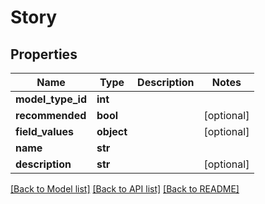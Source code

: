 # Story

## Properties
Name | Type | Description | Notes
------------ | ------------- | ------------- | -------------
**model_type_id** | **int** |  | 
**recommended** | **bool** |  | [optional] 
**field_values** | **object** |  | [optional] 
**name** | **str** |  | 
**description** | **str** |  | [optional] 

[[Back to Model list]](../README.md#documentation-for-models) [[Back to API list]](../README.md#documentation-for-api-endpoints) [[Back to README]](../README.md)


